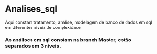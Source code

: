 # Analises_sql
Aqui constam tratamento, análise, modelagem de banco de dados em sql em diferentes níveis de complexidade
### As análises em sql constam na branch Master, estão separados em 3 níveis.
